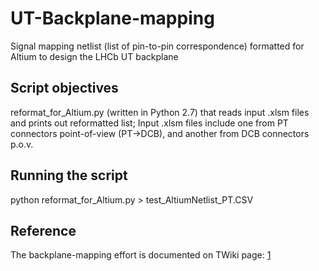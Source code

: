 # UT-Backplane-mapping
Signal mapping netlist (list of pin-to-pin correspondence) formatted for Altium to design the LHCb UT backplane

## Script objectives
reformat_for_Altium.py (written in Python 2.7) that reads input .xlsm files and prints out reformatted list;
Input .xlsm files include one from PT connectors point-of-view (PT->DCB), and another from DCB connectors p.o.v.

## Running the script
python reformat_for_Altium.py > test_AltiumNetlist_PT.CSV

## Reference
The backplane-mapping effort is documented on TWiki page: [1]

[1]: https://twiki.cern.ch/twiki/bin/view/LHCb/BackplaneMapping

